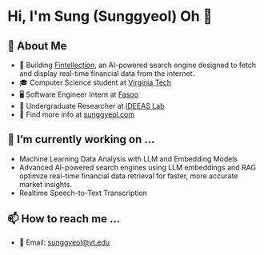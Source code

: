 # Hi, I'm Sung (Sunggyeol) Oh 👋

## :book: About Me
- 🧹 Building [Fintellection](https://github.com/Fintellection/), an AI-powered search engine designed to fetch and display real-time financial data from the internet. 
- 🎓 Computer Science student at [Virginia Tech](https://www.vt.edu)
- 🖥️ Software Engineer Intern at [Fasoo](https://www.fasoo.com)
- 🔬 Undergraduate Researcher at [IDEEAS Lab](https://www.ideeaslab.com)
- :link: Find more info at [sunggyeol.com](https://www.sunggyeol.com)

## 🌱 I’m currently working on ...
- Machine Learning Data Analysis with LLM and Embedding Models
- Advanced AI-powered search engines using LLM embeddings and RAG optimize real-time financial data retrieval for faster, more accurate market insights.
- Realtime Speech-to-Text Transcription

## 📫 How to reach me ...
- :email: Email: sunggyeol@vt.edu
